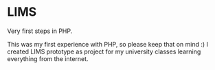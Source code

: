 # LIMS
Very first steps in PHP.

This was my first experience with PHP, so please keep that on mind :)
I created LIMS prototype as project for my university classes learning everything from the internet.
